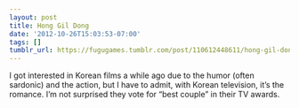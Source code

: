 ```yaml
---
layout: post
title: Hong Gil Dong
date: '2012-10-26T15:03:53-07:00'
tags: []
tumblr_url: https://fugugames.tumblr.com/post/110612448611/hong-gil-dong
---
```

I got interested in Korean films a while ago due to the humor (often sardonic) and the action, but I have to admit, with Korean television, it’s the romance. I’m not surprised they vote for “best couple” in their TV awards.

